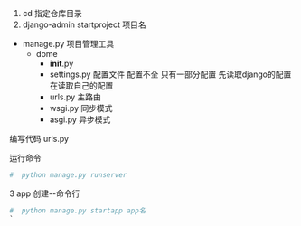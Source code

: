 1. cd 指定仓库目录
2. django-admin startproject 项目名

- manage.py  项目管理工具
   - dome
     - __init__.py  
     - settings.py  配置文件 配置不全 只有一部分配置 先读取django的配置 在读取自己的配置
     - urls.py  主路由 
     - wsgi.py  同步模式
     - asgi.py  异步模式

编写代码 urls.py

运行命令
```python
#  python manage.py runserver
```

3 app 创建--命令行

```python
#  python manage.py startapp app名
`